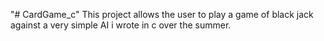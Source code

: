 "# CardGame_c" 
This project allows the user to play a game of black jack against a very simple AI i wrote in c over the summer. 
